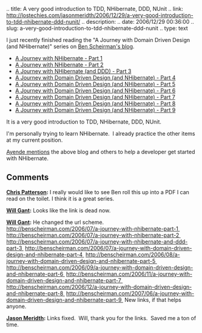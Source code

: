 .. title: A very good introduction to TDD, NHibernate, DDD, NUnit
.. link: http://lostechies.com/jasonmeridth/2006/12/29/a-very-good-introduction-to-tdd-nhibernate-ddd-nunit/
.. description: 
.. date: 2006/12/29 00:36:00
.. slug: a-very-good-introduction-to-tdd-nhibernate-ddd-nunit
.. type: text


I just recently finished reading the "A Journey with Domain Driven Design (and NHibernate)" series on [Ben Scheirman's blog](http://benscheirman.com/).

  * [A Journey with NHibernate - Part 1](http://benscheirman.com/2006/07/a-journey-with-nhibernate-part-1)
  * [A Journey with NHibernate - Part 2](http://benscheirman.com/2006/07/a-journey-with-nhibernate-part-2)
  * [A Journey with NHibernate (and DDD) - Part 3](http://benscheirman.com/2006/07/a-journey-with-nhibernate-and-ddd-part-3)
  * [A Journey with Domain Driven Design (and NHibernate) - Part 4](http://benscheirman.com/2006/07/a-journey-with-domain-driven-design-and-nhibernate-part-4)
  * [A Journey with Domain Driven Design (and NHibernate) - Part 5](http://benscheirman.com/2006/08/a-journey-with-domain-driven-design-and-nhibernate-part-5)
  * [A Journey with Domain Driven Design (and NHibernate) - Part 6](http://benscheirman.com/2006/09/a-journey-with-domain-driven-design-and-nhibernate-part-6)
  * [A Journey with Domain Driven Design (and NHibernate) - Part 7](http://benscheirman.com/2006/11/a-journey-with-domain-driven-design-and-nhibernate-part-7)
  * [A Journey with Domain Driven Design (and NHibernate) - Part 8](http://benscheirman.com/2006/12/a-journey-with-domain-driven-design-and-nhibernate-part-8)
  * [A Journey with Domain Driven Design (and NHibernate) - Part 9](http://benscheirman.com/2007/06/a-journey-with-domain-driven-design-and-nhibernate-part-9)

It is a very good introduction to TDD, NHibernate, DDD, NUnit.

I'm personally trying to learn NHibernate.  I already practice the other items at my current position.

[Ayende mentions](http://www.ayende.com/Blog/HowToGetStartedWithNHibernate.aspx) the above blog and others to help a developer get started with NHibernate.

## Comments

**[Chris Patterson](#2 "2007-11-15 14:41:27"):** I really would like to see Ben roll this up into a PDF I can read on the toilet. I think it is a great series.

**[Will Gant](#521 "2012-01-29 19:13:00"):** Looks like the link is dead now.

**[Will Gant](#522 "2012-01-29 19:16:00"):** He changed the url scheme. http://benscheirman.com/2006/07/a-journey-with-nhibernate-part-1  http://benscheirman.com/2006/07/a-journey-with-nhibernate-part-2  http://benscheirman.com/2006/07/a-journey-with-nhibernate-and-ddd-part-3  http://benscheirman.com/2006/07/a-journey-with-domain-driven-design-and-nhibernate-part-4  http://benscheirman.com/2006/08/a-journey-with-domain-driven-design-and-nhibernate-part-5  http://benscheirman.com/2006/09/a-journey-with-domain-driven-design-and-nhibernate-part-6  http://benscheirman.com/2006/11/a-journey-with-domain-driven-design-and-nhibernate-part-7  http://benscheirman.com/2006/12/a-journey-with-domain-driven-design-and-nhibernate-part-8  http://benscheirman.com/2007/06/a-journey-with-domain-driven-design-and-nhibernate-part-9  New links, if that helps anyone.

**[Jason Meridth](#523 "2012-01-30 14:34:00"):** Links fixed.  Will, thank you for the links.  Saved me a ton of time.

